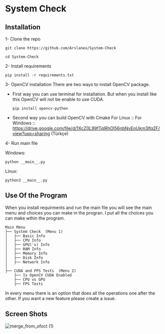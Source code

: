 # System Check
## Installation 
1- Clone the repo 

```git clone https://github.com/Arslanex/System-Check ```

```cd System-Check ```

2- Install requirements

```pip install -r requirements.txt```

3- OpenCV installation
There are two ways to install OpenCV package. 
- First way you can use terminal for installation. But when you install like this OpenCV will not be enable to use CUDA. 

    ```pip install opencv-python```

- Second way you can build OpenCV with Cmake 
    For Linux :: 
    For Windows ::  https://drive.google.com/file/d/1XcZ0L99fTqlRhOl56nbNvEnUkm3lfq2F/view?usp=sharing (Türkçe)


4- Run main file 

Windows:

```python __main__.py```

Linux:

```python3 __main__.py```

## Use Of the Program
When you install requirments and run the main file you will see the main menu and choices you can make in the progran. I put all the choices you can make wthin the program.

```
Main Menu
├── System Check  (Menu 1)
│   ├── Basic Info
│   ├── CPU Info
│   ├── GPU('s) Info
│   ├── RAM Info
│   ├── Memory Info
│   ├── Disk Info
│   ├── Network Info
│
├── CUDA and FPS Tests  (Menu 2)
    ├── Is OpenCV CUDA Enabled
    ├── CPU vs GPU 
    ├── FPS Tests
```

In every menu there is an option that does all the operations one after the other. 
If you want a new feature please create a issue.  

## Screen Shots
![merge_from_ofoct (1)](https://user-images.githubusercontent.com/44752389/176218085-90fd76ea-e621-499f-8bba-9e81206c8da0.jpg)

